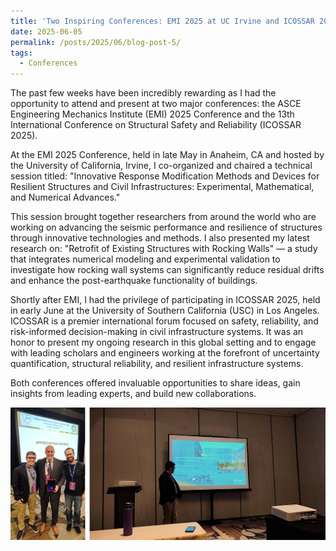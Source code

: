 ```yaml
---
title: 'Two Inspiring Conferences: EMI 2025 at UC Irvine and ICOSSAR 2025 at USC'
date: 2025-06-05
permalink: /posts/2025/06/blog-post-5/
tags:
  - Conferences
---
```


<p>The past few weeks have been incredibly rewarding as I had the opportunity to attend and present at two major conferences: the ASCE Engineering Mechanics Institute (EMI) 2025 Conference and the 13th International Conference on Structural Safety and Reliability (ICOSSAR 2025).

<p>At the EMI 2025 Conference, held in late May in Anaheim, CA and hosted by the University of California, Irvine, I co-organized and chaired a technical session titled:
"Innovative Response Modification Methods and Devices for Resilient Structures and Civil Infrastructures: Experimental, Mathematical, and Numerical Advances."

<p>This session brought together researchers from around the world who are working on advancing the seismic performance and resilience of structures through innovative technologies and methods. I also presented my latest research on:
"Retrofit of Existing Structures with Rocking Walls"
— a study that integrates numerical modeling and experimental validation to investigate how rocking wall systems can significantly reduce residual drifts and enhance the post-earthquake functionality of buildings.

<p>Shortly after EMI, I had the privilege of participating in ICOSSAR 2025, held in early June at the University of Southern California (USC) in Los Angeles. ICOSSAR is a premier international forum focused on safety, reliability, and risk-informed decision-making in civil infrastructure systems. It was an honor to present my ongoing research in this global setting and to engage with leading scholars and engineers working at the forefront of uncertainty quantification, structural reliability, and resilient infrastructure systems.

<p>Both conferences offered invaluable opportunities to share ideas, gain insights from leading experts, and build new collaborations.</p>


 ![emi2025](/images/emi2025.png)

 
 
